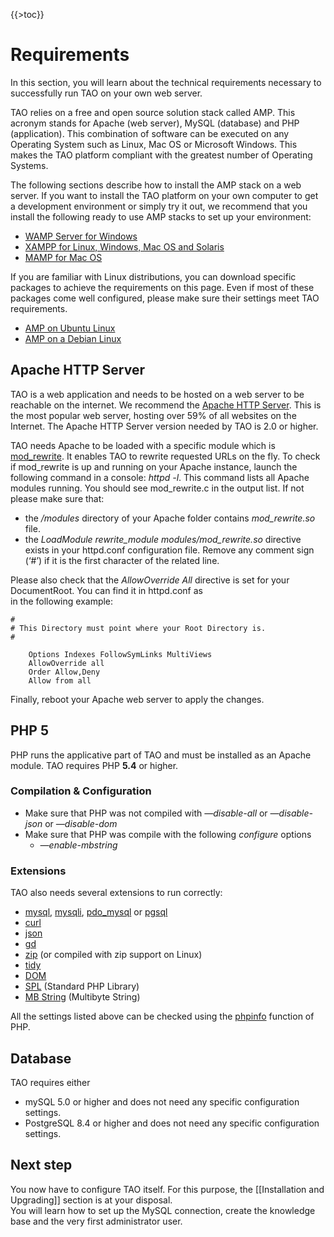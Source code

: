 <!--
parent:
    title: Administrator_Guide
author:
    - 'Joel Bout'
created_at: '2011-02-15 15:27:25'
updated_at: '2015-09-07 15:27:07'
tags:
    - 'Administrator Guide'
-->

{{\>toc}}

Requirements
============

In this section, you will learn about the technical requirements necessary to successfully run TAO on your own web server.

TAO relies on a free and open source solution stack called AMP. This acronym stands for Apache (web server), MySQL (database) and PHP (application). This combination of software can be executed on any Operating System such as Linux, Mac OS or Microsoft Windows. This makes the TAO platform compliant with the greatest number of Operating Systems.

The following sections describe how to install the AMP stack on a web server. If you want to install the TAO platform on your own computer to get a development environment or simply try it out, we recommend that you install the following ready to use AMP stacks to set up your environment:

-   [WAMP Server for Windows](http://www.wampserver.com)
-   [XAMPP for Linux, Windows, Mac OS and Solaris](http://www.apachefriends.org/en/xampp.html)
-   [MAMP for Mac OS](http://www.mamp.info)

If you are familiar with Linux distributions, you can download specific packages to achieve the requirements on this page. Even if most of these packages come well configured, please make sure their settings meet TAO requirements.

-   [AMP on Ubuntu Linux](https://help.ubuntu.com/community/ApacheMySQLPHP)
-   [AMP on a Debian Linux](http://linux.justinhartman.com/Setting_up_a_LAMP_Server)

Apache HTTP Server
------------------

TAO is a web application and needs to be hosted on a web server to be reachable on the internet. We recommend the [Apache HTTP Server](http://httpd.apache.org). This is the most popular web server, hosting over 59% of all websites on the Internet. The Apache HTTP Server version needed by TAO is 2.0 or higher.

TAO needs Apache to be loaded with a specific module which is [mod\_rewrite](http://httpd.apache.org/docs/2.0/mod/mod_rewrite.html). It enables TAO to rewrite requested URLs on the fly. To check if mod\_rewrite is up and running on your Apache instance, launch the following command in a console: *httpd -l*. This command lists all Apache modules running. You should see mod\_rewrite.c in the output list. If not please make sure that:

-   the */modules* directory of your Apache folder contains *mod\_rewrite.so* file.
-   the *LoadModule rewrite\_module modules/mod\_rewrite.so* directive exists in your httpd.conf configuration file. Remove any comment sign (‘\#’) if it is the first character of the related line.

Please also check that the *AllowOverride All* directive is set for your DocumentRoot. You can find it in httpd.conf as\
in the following example:

    #
    # This Directory must point where your Root Directory is.
    #

        Options Indexes FollowSymLinks MultiViews
        AllowOverride all
        Order Allow,Deny
        Allow from all

Finally, reboot your Apache web server to apply the changes.

PHP 5
-----

PHP runs the applicative part of TAO and must be installed as an Apache module. TAO requires PHP **5.4** or higher.

### Compilation & Configuration

-   Make sure that PHP was not compiled with *—disable-all* or *—disable-json* or *—disable-dom*
-   Make sure that PHP was compile with the following *configure* options
    -   *—enable-mbstring*

### Extensions

TAO also needs several extensions to run correctly:

-   [mysql](http://us.php.net/manual/en/book.mysql.php), [mysqli](http://us.php.net/manual/en/book.mysqli.php), [pdo\_mysql](http://us.php.net/manual/en/ref.pdo-mysql.php) or [pgsql](http://us.php.net/manual/en/book.pgsql.php)
-   [curl](http://us.php.net/manual/en/book.curl.php)
-   [json](http://us.php.net/manual/en/book.json.php)
-   [gd](http://us.php.net/manual/en/book.image.php)
-   [zip](http://us.php.net/manual/en/book.zip.php) (or compiled with zip support on Linux)
-   [tidy](http://us.php.net/manual/en/book.tidy.php)
-   [DOM](http://us.php.net/manual/en/book.dom.php)
-   [SPL](http://us.php.net/manual/en/book.spl.php) (Standard PHP Library)
-   [MB String](http://php.net/manual/en/book.mbstring.php) (Multibyte String)

All the settings listed above can be checked using the [phpinfo](http://us.php.net/manual/en/function.phpinfo.php) function of PHP.

Database
--------

TAO requires either

-   mySQL 5.0 or higher and does not need any specific configuration settings.
-   PostgreSQL 8.4 or higher and does not need any specific configuration settings.

Next step
---------

You now have to configure TAO itself. For this purpose, the [[Installation and Upgrading]] section is at your disposal.\
You will learn how to set up the MySQL connection, create the knowledge base and the very first administrator user.

